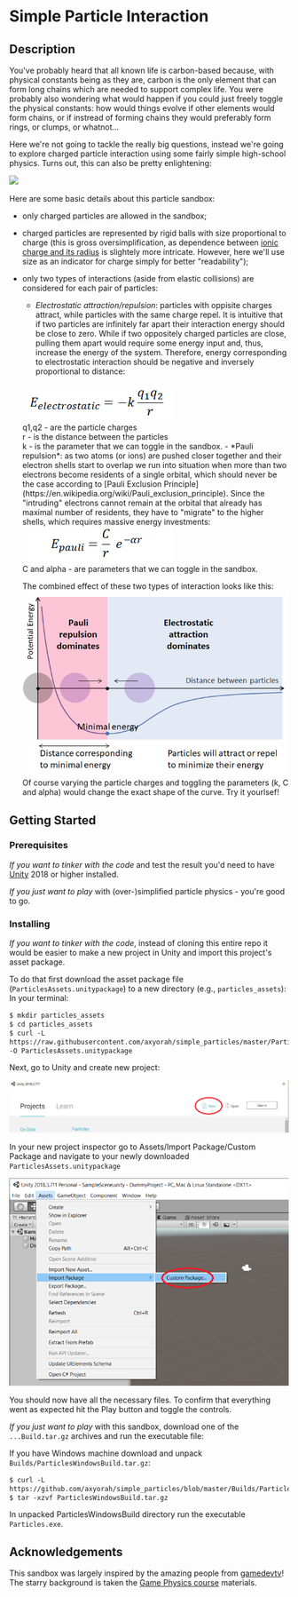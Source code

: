 # Simple Particle Interaction
## Description
You've probably heard that all known life is carbon-based because, with physical constants being as they are, carbon is the only element that can form long chains which are needed to support complex life. You were probably also wondering what would happen if you could just freely toggle the physical constants: how would things evolve if other elements would form chains, or if instread of forming chains they would preferably form rings, or clumps, or whatnot...<br>

Here we're not going to tackle the really big questions, instead we're going to explore charged particle interaction using some fairly simple high-school physics. Turns out, this can also be pretty enlightening:

<img src="imgs/particles2.gif"></img>

Here are some basic details about this particle sandbox:
- only charged particles are allowed in the sandbox;
- charged particles are represented by rigid balls with size proportional to charge (this is gross oversimplification, as dependence between [ionic charge and its radius](https://en.wikipedia.org/wiki/Ionic_radius) is slightely more intricate. However, here we'll use size as an indicator for charge simply for better "readability");
- only two types of interactions (aside from elastic collisions) are considered for each pair of particles:
  - *Electrostatic attraction/repulsion*: particles with oppisite charges attract, while particles with the same charge repel. It is intuitive that if two particles are infinitely far apart their interaction energy should be close to zero. While if two oppositely charged particles are close, pulling them apart would require some energy input and, thus, increase the energy of the system. Therefore, energy corresponding to electrostatic interaction should be negative and inversely proportional to distance:
  <br>
  <img src="imgs/electrostatic.png"></img>
  <br>
  q1,q2 - are the particle charges<br>
  r - is the distance between the particles<br>
  k - is the parameter that we can toggle in the sandbox.
  - *Pauli repulsion*: as two atoms (or ions) are pushed closer together and their electron shells start to overlap we run into situation when more than two electrons become residents of a single orbital, which should never be the case according to [Pauli Exclusion Principle](https://en.wikipedia.org/wiki/Pauli_exclusion_principle). Since the "intruding" electrons cannot remain at the orbital that already has maximal number of residents, they have to "migrate" to the higher shells, which requires massive energy investments:
  <br>
  <img src="imgs/pauli.png"></img>
  <br>
  C and alpha - are parameters that we can toggle in the sandbox.

  The combined effect of these two types of interaction looks like this:
  <img src="imgs/combinedinteraction.png"></img>
  Of course varying the particle charges and toggling the parameters (k, C and alpha) would change the exact shape of the curve. Try it yourlsef!

## Getting Started
### Prerequisites
*If you want to tinker with the code* and test the result you'd need to have [Unity](https://unity.com/) 2018 or higher installed.

*If you just want to play* with (over-)simplified particle physics - you're good to go.

### Installing
*If you want to tinker with the code*, instead of cloning this entire repo it would be easier to make a new project in Unity and import this project's asset package.

To do that first download the asset package file (`ParticlesAssets.unitypackage`) to a new directory (e.g., `particles_assets`):
In your terminal:
```
$ mkdir particles_assets
$ cd particles_assets
$ curl -L https://raw.githubusercontent.com/axyorah/simple_particles/master/ParticlesAssets.unitypackage -O ParticlesAssets.unitypackage
```

Next, go to Unity and create new project:

<img src="imgs/newunityproject.png"></img>

In your new project inspector go to Assets/Import Package/Custom Package and navigate to your newly downloaded `ParticlesAssets.unitypackage`

<img src="imgs/importassets.png"></img>

You should now have all the necessary files. To confirm that everything went as expected hit the Play button and toggle the controls.

*If you just want to play* with this sandbox, download one of the `...Build.tar.gz` archives and run the executable file:

If you have Windows machine download and unpack `Builds/ParticlesWindowsBuild.tar.gz`:
```
$ curl -L https://github.com/axyorah/simple_particles/blob/master/Builds/ParticlesWindowsBuild.zip
$ tar -xzvf ParticlesWindowsBuild.tar.gz
```
In unpacked ParticlesWindowsBuild directory run the executable `Particles.exe`.

## Acknowledgements
This sandbox was largely inspired by the amazing people from [gamedevtv](https://www.gamedev.tv/)!<br>
The starry background is taken the [Game Physics course](https://www.udemy.com/course/gamephysics/learn/lecture/3836902#overview) materials.
